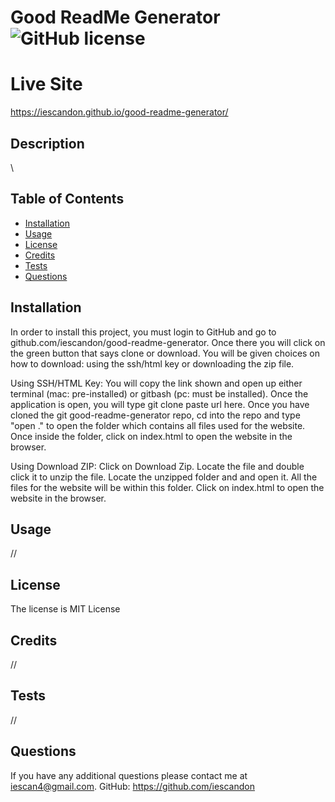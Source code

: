 # Good ReadMe Generator ![GitHub license](https://img.shields.io/badge/license-MIT%20License-blue.svg)

# Live Site

https://iescandon.github.io/good-readme-generator/

## Description

\\

## Table of Contents

- [Installation](#installation)
- [Usage](#usage)
- [License](#license)
- [Credits](#credits)
- [Tests](#tests)
- [Questions](#questions)

## Installation

In order to install this project, you must login to GitHub and go to github.com/iescandon/good-readme-generator. Once there you will click on the green button that says clone or download. You will be given choices on how to download: using the ssh/html key or downloading the zip file.

Using SSH/HTML Key: You will copy the link shown and open up either terminal (mac: pre-installed) or gitbash (pc: must be installed). Once the application is open, you will type git clone paste url here. Once you have cloned the git good-readme-generator repo, cd into the repo and type "open ." to open the folder which contains all files used for the website. Once inside the folder, click on index.html to open the website in the browser.

Using Download ZIP: Click on Download Zip. Locate the file and double click it to unzip the file. Locate the unzipped folder and and open it. All the files for the website will be within this folder. Click on index.html to open the website in the browser.

## Usage

//

## License

The license is MIT License

## Credits

//

## Tests

//

## Questions

If you have any additional questions please contact me at iescan4@gmail.com.
GitHub: https://github.com/iescandon

